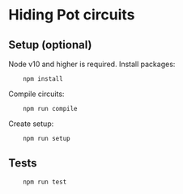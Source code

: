 # Hiding Pot circuits

## Setup (optional)
Node v10 and higher is required. Install packages:
``` 
    npm install
```

Compile circuits:
```
    npm run compile
```

Create setup:
``` 
    npm run setup
```


## Tests
```
    npm run test
```